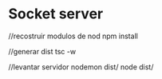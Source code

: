 # Socket server 
//recostruir modulos de nod 
npm install 

//generar dist
tsc -w

//levantar servidor
nodemon dist/
node dist/